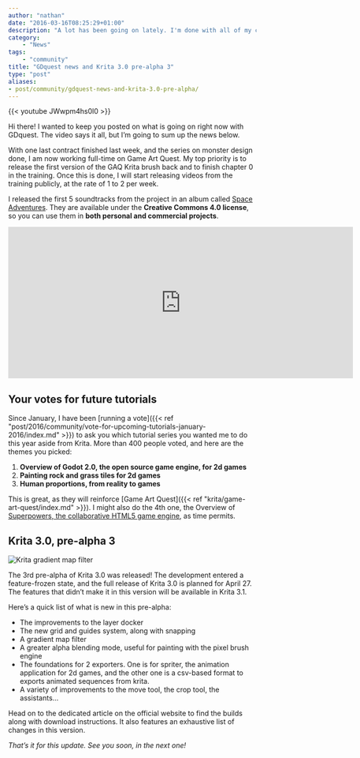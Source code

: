 ```yaml
---
author: "nathan"
date: "2016-03-16T08:25:29+01:00"
description: "A lot has been going on lately. I'm done with all of my contracts, and now working full time on Game Art Quest, the Krita training series. In this post, I'll tell you what I'm going to release next and what were the results of the community vote. We're also taking a look at the new pre-alpha of Krita 3.0!"
category: 
    - "News"
tags: 
    - "community"
title: "GDquest news and Krita 3.0 pre-alpha 3"
type: "post"
aliases:
- post/community/gdquest-news-and-krita-3.0-pre-alpha/
---
```


{{< youtube JWwpm4hs0l0 >}}

Hi there! I wanted to keep you posted on what is going on right now with GDquest. The video says it all, but I’m going to sum up the news below.

With one last contract finished last week, and the series on monster design done, I am now working full-time on Game Art Quest. My top priority is to release the first version of the GAQ Krita brush back and to finish chapter 0 in the training. Once this is done, I will start releasing videos from the training publicly, at the rate of 1 to 2 per week.

I released the first 5 soundtracks from the project in an album called [Space Adventures](https://gdquest.bandcamp.com/album/space-adventures). They are available under the **Creative Commons 4.0 license**, so you can use them in **both personal and commercial projects**.

<iframe style="border: 0; width: 700px; height: 307px;" src="https://bandcamp.com/EmbeddedPlayer/album=1579881958/size=large/bgcol=333333/linkcol=e99708/artwork=small/transparent=true/" seamless><a href="http://gdquest.bandcamp.com/album/space-adventures">Space adventures by Nathan Lovato</a></iframe>

## Your votes for future tutorials

Since January, I have been [running a vote]({{< ref "post/2016/community/vote-for-upcoming-tutorials-january-2016/index.md" >}}) to ask you which tutorial series you wanted me to do this year aside from Krita. More than 400 people voted, and here are the themes you picked:

1. **Overview of Godot 2.0, the open source game engine, for 2d games**
2. **Painting rock and grass tiles for 2d games**
3. **Human proportions, from reality to games**

This is great, as they will reinforce [Game Art Quest]({{< ref "krita/game-art-quest/index.md" >}}). I might also do the 4th one, the Overview of [Superpowers, the collaborative HTML5 game engine](http://superpowers-html5.com/), as time permits.

## Krita 3.0, pre-alpha 3

<img src="\img\post\community\krita-gradient-map.png" alt="Krita gradient map filter" class="img-responsive" />


The 3rd pre-alpha of Krita 3.0 was released! The development entered a feature-frozen state, and the full release of Krita 3.0 is planned for April 27. The features that didn’t make it in this version will be available in Krita 3.1.

Here’s a quick list of what is new in this pre-alpha:

- The improvements to the layer docker
- The new grid and guides system, along with snapping
- A gradient map filter
- A greater alpha blending mode, useful for painting with the pixel brush engine
- The foundations for 2 exporters. One is for spriter, the animation application for 2d games, and the other one is a csv-based format to exports animated sequences from krita.
- A variety of improvements to the move tool, the crop tool, the assistants…

Head on to the dedicated article on the official website to find the builds along with download instructions. It also features an exhaustive list of changes in this version.

_That’s it for this update. See you soon, in the next one!_
